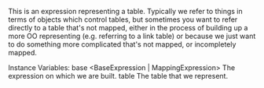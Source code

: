 This is an expression representing a table. Typically we refer to things in terms of objects which control tables, but sometimes you want to refer directly to a table that's not mapped, either in the process of building up a more OO representing (e.g. referring to a link table) or because we just want to do something more complicated that's not mapped, or incompletely mapped.

Instance Variables:
	base	<BaseExpression | MappingExpression>	The expression on which we are built.
	table	<DatabaseTable>	The table that we represent.


